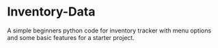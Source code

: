 # Inventory-Data

A simple beginners python code for inventory tracker with menu options and some basic features for a starter project.
